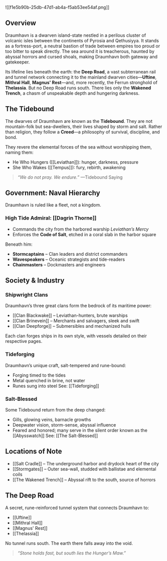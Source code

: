 ![[f1e5b90b-25db-47d1-ab4a-f5ab53ee54af.png]]
## Overview

Draumhavn is a dwarven island-state nestled in a perilous cluster of volcanic isles between the continents of Pyrosia and Qethusiyya. It stands as a fortress-port, a neutral bastion of trade between empires too proud or too bitter to speak directly. The sea around it is treacherous, haunted by abyssal horrors and cursed shoals, making Draumhavn both gateway and gatekeeper.

Its lifeline lies beneath the earth: the **Deep Road**, a vast subterranean rail and tunnel network connecting it to the mainland dwarven cities—**Uftine**, **Mithral Hall**, **Magnus' Rest**—and, more recently, the Ferrun stronghold of **Thelassia**. But no Deep Road runs south. There lies only the **Wakened Trench**, a chasm of unspeakable depth and hungering darkness.

## The Tidebound

The dwarves of Draumhavn are known as the **Tidebound**. They are not mountain-folk but sea-dwellers, their lives shaped by storm and salt. Rather than religion, they follow a **Creed**—a philosophy of survival, discipline, and bond.

They revere the elemental forces of the sea without worshipping them, naming them:

- He Who Hungers ([[Leviathan]]): hunger, darkness, pressure
- She Who Wakes ([[Tempus]]): fury, rebirth, awakening

> _“We do not pray. We endure.”_ —Tidebound Saying

## Government: Naval Hierarchy
Draumhavn is ruled like a fleet, not a kingdom.

### High Tide Admiral: [[Dagrin Thorne]]

- Commands the city from the harbored warship _Leviathan’s Mercy_
- Enforces the **Code of Salt**, etched in a coral slab in the harbor square

Beneath him:
- **Stormcaptains** – Clan leaders and district commanders
- **Wavespeakers** – Oceanic strategists and tide-readers
- **Chainmasters** – Dockmasters and engineers
## Society & Industry

### Shipwright Clans
Draumhavn’s three great clans form the bedrock of its maritime power:
- [[Clan Blackwake]] – Leviathan-hunters, brute warships
- [[Clan Brinevein]] – Merchants and salvagers, sleek and swift
- [[Clan Deepforge]] – Submersibles and mechanized hulls

Each clan forges ships in its own style, with vessels detailed on their respective pages.
### Tideforging
Draumhavn’s unique craft, salt-tempered and rune-bound:

- Forging timed to the tides
- Metal quenched in brine, not water
- Runes sung into steel
See: [[Tideforging]]

### Salt-Blessed
Some Tidebound return from the deep changed:

- Gills, glowing veins, barnacle growths
- Deepwater vision, storm-sense, abyssal influence
- Feared and honored; many serve in the silent order known as the [[Abysswatch]]
See: [[The Salt-Blessed]]

## Locations of Note
- [[Salt Cradle]] – The underground harbor and drydock heart of the city
- [[Stormgates]] – Outer sea-wall, studded with ballistae and elemental coils
- [[The Wakened Trench]] – Abyssal rift to the south, source of horrors

## The Deep Road
A secret, rune-reinforced tunnel system that connects Draumhavn to:
- [[Uftine]]
- [[Mithral Hall]]
- [[Magnus' Rest]]
- [[Thelassia]]

No tunnel runs south. The earth there falls away into the void.

> _“Stone holds fast, but south lies the Hunger’s Maw.”_